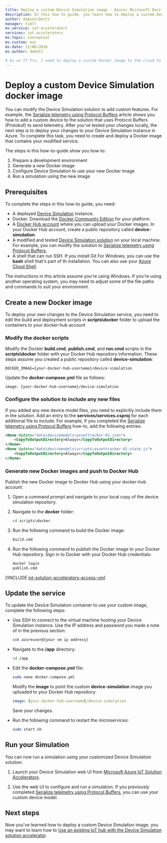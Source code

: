 ```yaml
---
title: Deploy a custom Device Simulation image - Azure| Microsoft Docs
description: In this how-to guide, you learn how to deploy a custom Docker image of the Device Simulation solution to Azure.
author: dominicbetts
manager: timlt
ms.service: iot-accelerators
services: iot-accelerators
ms.topic: conceptual
ms.custom: mvc
ms.date: 11/06/2018
ms.author: dobett

# As an IT Pro, I need to deploy a custom Docker image to the cloud to deploy my customized Device Simulation solution.
---
```


# Deploy a custom Device Simulation docker image

You can modify the Device Simulation solution to add custom features. For example, the [Serialize telemetry using Protocol Buffers](iot-accelerators-device-simulation-protobuf.md) article shows you how to add a custom device to the solution that uses Protocol Buffers (Protobuf) to send telemetry. After you've tested your changes locally, the next step is to deploy your changes to your Device Simulation instance in Azure. To complete this task, you need to create and deploy a Docker image that contains your modified service.

The steps in this how-to-guide show you how to:

1. Prepare a development environment
1. Generate a new Docker image
1. Configure Device Simulation to use your new Docker image
1. Run a simulation using the new image

## Prerequisites

To complete the steps in this how-to guide, you need:

* A deployed [Device Simulation](quickstart-device-simulation-deploy.md) instance.
* Docker. Download the [Docker Community Edition](https://www.docker.com/products/docker-engine#/download) for your platform.
* A [Docker Hub account](https://hub.docker.com/) where you can upload your Docker images. In your Docker Hub account, create a public repository called **device-simulation**.
* A modified and tested [Device Simulation solution](https://github.com/Azure/device-simulation-dotnet/archive/master.zip) on your local machine. For example, you can modify the solution to [Serialize telemetry using Protocol Buffers](iot-accelerators-device-simulation-protobuf.md).
* A shell that can run SSH. If you install Git For Windows, you can use the **bash** shell that's part of th installation. You can also use your [Azure Cloud Shell](https://shell.azure.com/).

The instructions in this article assume you're using Windows. If you're using another operating system, you may need to adjust some of the file paths and commands to suit your environment.

## Create a new Docker image

To deploy your own changes to the Device Simulation service, you need to edit the build and deployment scripts in **scripts\docker** folder to upload the containers to your docker-hub account

### Modify the docker scripts

Modify the Docker **build.cmd**, **publish.cmd**, and **run.cmd** scripts in the **scripts\docker** folder with your Docker Hub repository information. These steps assume you created a public repository called **device-simulation**:

`DOCKER_IMAGE={your-docker-hub-username}/device-simulation`

Update the **docker-compose.yml** file as follows:

`image: {your-docker-hub-username}/device-simulation`

### Configure the solution to include any new files

If you added any new device model files, you need to explicitly include them in the solution. Add an entry to the **services/services.csproj** for each additional file to include. For example, if you completed the [Serialize telemetry using Protocol Buffers](iot-accelerators-device-simulation-protobuf.md) how-to, add the following entries:

```xml
<None Update="data\devicemodels\assettracker-01.json">
    <CopyToOutputDirectory>Always</CopyToOutputDirectory>
</None>
<None Update="data\devicemodels\scripts\assettracker-01-state.js">
    <CopyToOutputDirectory>Always</CopyToOutputDirectory>
</None>
```

### Generate new Docker images and push to Docker Hub

Publish the new Docker image to Docker Hub using your docker-hub account:

1. Open a command prompt and navigate to your local copy of the device simulation repository.

1. Navigate to the **docker** folder:

    ```cmd
    cd scripts\docker
    ```

1. Run the following command to build the Docker image:

    ```cmd
    build.cmd
    ```

1. Run the following command to publish the Docker image to your Docker Hub repository. Sign in to Docker with your Docker Hub credentials:

    ```cmd
    docker login
    publish.cmd
    ```

<!-- TODO fix heading levels working include -->

[!INCLUDE [iot-solution-accelerators-access-vm](../../includes/iot-solution-accelerators-access-vm.md)]

## Update the service

To update the Device Simulation container to use your custom image, complete the following steps:

* Use SSH to connect to the virtual machine hosting your Device Simulation instance. Use the IP address and password you made a note of in the previous section:

    ```sh
    ssh azureuser@{your vm ip address}
    ```

* Navigate to the **/app** directory:

    ```sh
    cd /app
    ```

* Edit the **docker-compose.yml** file:

    ```sh
    sudo nano docker-compose.yml
    ```

    Modify the **image** to point the custom **device-simulation** image you uploaded to your Docker Hub repository:

    ```yml
    image: {your-docker-hub-username}/device-simulation
    ```

    Save your changes.

* Run the following command to restart the microservices:

    ```sh
    sudo start.sh
    ```

## Run your Simulation

You can now run a simulation using your customized Device Simulation solution:

1. Launch your Device Simulation web UI from [Microsoft Azure IoT Solution Accelerators](https://www.azureiotsolutions.com/Accelerators#dashboard).

1. Use the web UI to configure and run a simulation. If you previously completed [Serialize telemetry using Protocol Buffers](iot-accelerators-device-simulation-protobuf.md), you can use your custom device model.

## Next steps

Now you've learned how to deploy a custom Device Simulation image, you may want to learn how to [Use an existing IoT hub with the Device Simulation solution accelerator](iot-accelerators-device-simulation-choose-hub.md).